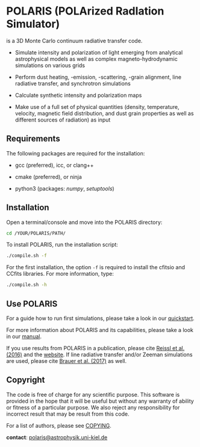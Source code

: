 # POLARIS (POLArized RadIation Simulator)

is a 3D Monte Carlo continuum radiative transfer code.

- Simulate intensity and polarization of light emerging from analytical astrophysical models as well as complex magneto-hydrodynamic simulations on various grids

- Perform dust heating, -emission, -scattering, -grain alignment, line radiative transfer, and synchrotron simulations

- Calculate synthetic intensity and polarization maps

- Make use of a full set of physical quantities (density, temperature, velocity, magnetic field distribution, and dust grain properties as well as different sources of radiation) as input

## Requirements

The following packages are required for the installation:

- gcc (preferred), icc, or clang++

- cmake (preferred), or ninja

- python3 (packages: *numpy*, *setuptools*)


## Installation

Open a terminal/console and move into the POLARIS directory:
```bash
cd /YOUR/POLARIS/PATH/
```

To install POLARIS, run the installation script:
```bash
./compile.sh -f
```
For the first installation, the option `-f` is required to install the cfitsio and CCfits libraries.
For more information, type:
```bash
./compile.sh -h
```

## Use POLARIS

For a guide how to run first simulations, please take a look in our [quickstart](quickstart.pdf).

For more information about POLARIS and its capabilities, please take a look in our [manual](manual.pdf).

If you use results from POLARIS in a publication, please cite [Reissl et al. (2016)](https://ui.adsabs.harvard.edu/abs/2016A%2526A...593A..87R) and the [website](http://www1.astrophysik.uni-kiel.de/~polaris).
If line radiative transfer and/or Zeeman simulations are used, please cite [Brauer et al. (2017)](https://ui.adsabs.harvard.edu/abs/2017A%2526A...601A..90B) as well.

## Copyright

The code is free of charge for any scientific purpose. This software is provided in the hope that it will
be useful but without any warranty of ability or fitness of a particular purpose. We also reject any
responsibility for incorrect result that may be result from this code.

For a list of authors, please see [COPYING](COPYING.md).

**contact**: polaris@astrophysik.uni-kiel.de